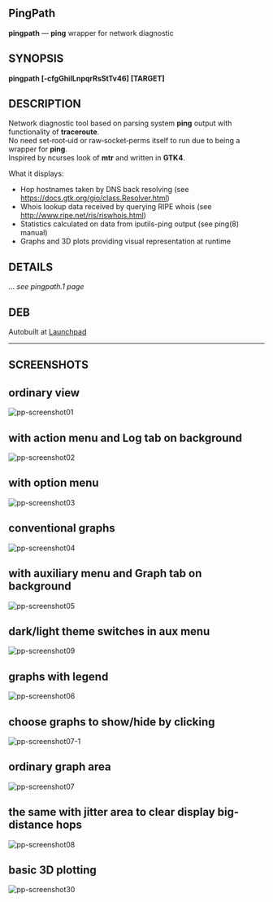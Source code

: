 PingPath
--------

**pingpath** — **ping** wrapper for network diagnostic

SYNOPSIS
--------

**pingpath \[-cfgGhiILnpqrRsStTv46\] [TARGET]**

DESCRIPTION
-----------

Network diagnostic tool based on parsing system **ping** output with functionality of **traceroute**.  
No need set‐root‐uid or raw‐socket‐perms itself to run due to being a wrapper for **ping**.  
Inspired by ncurses look of **mtr** and written in **GTK4**.

What it displays:
- Hop hostnames taken by DNS back resolving (see https://docs.gtk.org/gio/class.Resolver.html)
- Whois lookup data received by querying RIPE whois (see http://www.ripe.net/ris/riswhois.html)
- Statistics calculated on data from iputils-ping output (see ping(8) manual)
- Graphs and 3D plots providing visual representation at runtime

DETAILS
-------
... *see pingpath.1 page*

DEB
-----------
Autobuilt at [Launchpad](https://launchpad.net/~lrou2014/+archive/ubuntu/pingpath)

------------------------------------------------------------------------
SCREENSHOTS
-----------
## ordinary view
![pp-screenshot01](https://raw.githubusercontent.com/yvs2014/pingpath/main/img/pp-screenshot01.png)

## with action menu and Log tab on background
![pp-screenshot02](https://raw.githubusercontent.com/yvs2014/pingpath/main/img/pp-screenshot02.png)

## with option menu
![pp-screenshot03](https://raw.githubusercontent.com/yvs2014/pingpath/main/img/pp-screenshot03.png)

## conventional graphs
![pp-screenshot04](https://raw.githubusercontent.com/yvs2014/pingpath/main/img/pp-screenshot04.png)

## with auxiliary menu and Graph tab on background
![pp-screenshot05](https://raw.githubusercontent.com/yvs2014/pingpath/main/img/pp-screenshot05.png)

## dark/light theme switches in aux menu
![pp-screenshot09](https://raw.githubusercontent.com/yvs2014/pingpath/main/img/pp-screenshot09.png)

## graphs with legend
![pp-screenshot06](https://raw.githubusercontent.com/yvs2014/pingpath/main/img/pp-screenshot06.png)

## choose graphs to show/hide by clicking
![pp-screenshot07-1](https://raw.githubusercontent.com/yvs2014/pingpath/main/img/pp-screenshot07-1.png)

## ordinary graph area
![pp-screenshot07](https://raw.githubusercontent.com/yvs2014/pingpath/main/img/pp-screenshot07.png)

## the same with jitter area to clear display big-distance hops
![pp-screenshot08](https://raw.githubusercontent.com/yvs2014/pingpath/main/img/pp-screenshot08.png)

## basic 3D plotting
![pp-screenshot30](https://raw.githubusercontent.com/yvs2014/pingpath/main/img/pp-screenshot30.png)

